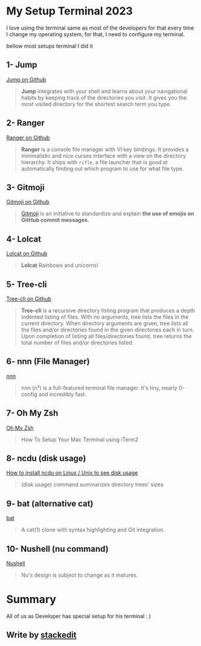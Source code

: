 # My Setup Terminal 2023

I love using the terminal same as most of the developers for that every time I change my operating system, for that, I need to configure my terminal.

bellow most setups terminal I did it

## **1- Jump**
[Jump on Github](https://github.com/gsamokovarov/jump)
> **Jump** integrates with your shell and learns about your navigational habits by keeping track of the directories you visit. It gives you the most visited directory for the shortest search term you type.

## 2- Ranger
[Ranger on Github](https://github.com/ranger/ranger)

> **Ranger** is a console file manager with VI key bindings. It provides a minimalistic and nice curses interface with a view on the directory hierarchy. It ships with `rifle`, a file launcher that is good at automatically finding out which program to use for what file type.

## 3- Gitmoji
[Gitmoji on Github](https://github.com/carloscuesta/gitmoji)
> [Gitmoji](https://gitmoji.dev/)  is an initiative to standardize and explain  **the use of emojis on GitHub commit messages**.

## 4- Lolcat
[Lolcat on Github](https://github.com/busyloop/lolcat)
> **Lolcat** Rainbows and unicorns!

## 5- Tree-cli
[Tree-cli on Github](https://github.com/MrRaindrop/tree-cli)
> **Tree-cli** is a recursive directory listing program that produces a depth indented listing of files. With no arguments, tree lists the files in the current directory. When directory arguments are given, tree lists all the files and/or directories found in the given directories each in turn. Upon completion of listing all files/directories found, tree returns the total number of files and/or directories listed.

## 6- nnn (File Manager)
[nnn](https://github.com/jarun/nnn)
> nnn (n³) is a full-featured terminal file manager. It's tiny, nearly 0-config and incredibly fast.

## 7- Oh My Zsh
[Oh My Zsh](https://www.josean.com/posts/terminal-setup)
> How To Setup Your Mac Terminal using iTerm2

## 8- ncdu (disk usage)
[How to install ncdu on Linux / Unix to see disk usage](https://www.cyberciti.biz/open-source/install-ncdu-on-linux-unix-ncurses-disk-usage/)
> (disk usage) command summarizes directory trees’ sizes

## 9- bat (alternative cat)
[bat](https://github.com/sharkdp/bat)
>  A cat(1) clone with syntax highlighting and Git integration.

## 10- Nushell (nu command)
[Nushell](https://github.com/nushell/nushell)
>  Nu's design is subject to change as it matures.

# Summary
All of us as Developer has special setup for his terminal  : ) 


## Write by [stackedit](https://stackedit.io)
